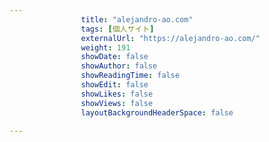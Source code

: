 ---
                title: "alejandro-ao.com"
                tags: [個人サイト]
                externalUrl: "https://alejandro-ao.com/"
                weight: 191
                showDate: false
                showAuthor: false
                showReadingTime: false
                showEdit: false
                showLikes: false
                showViews: false
                layoutBackgroundHeaderSpace: false
                ---

